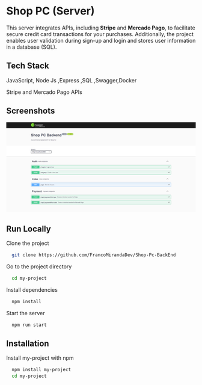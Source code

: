 # Shop PC (Server)

This server integrates APIs, including **Stripe** and **Mercado Pago**, to facilitate secure credit card transactions for your purchases. Additionally, the project enables user validation during sign-up and login and stores user information in a database (SQL).

## Tech Stack

JavaScript, Node Js ,Express ,SQL ,Swagger,Docker

Stripe and Mercado Pago APIs

## Screenshots

![App Screenshot](images/Swagger-Doc.png)

## Run Locally

Clone the project

```bash
  git clone https://github.com/FrancoMirandaDev/Shop-Pc-BackEnd
```

Go to the project directory

```bash
  cd my-project
```

Install dependencies

```bash
  npm install
```

Start the server

```bash
  npm run start
```

## Installation

Install my-project with npm

```bash
  npm install my-project
  cd my-project
```
